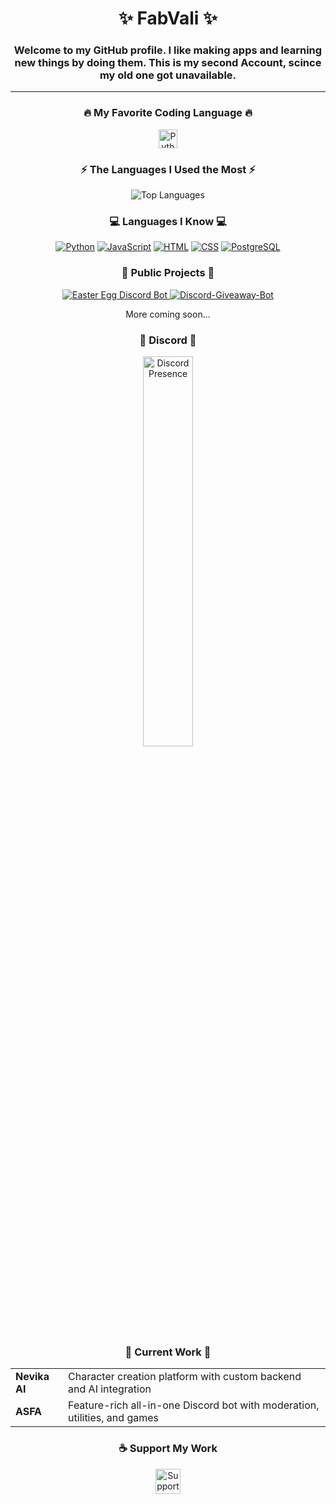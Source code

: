 <p align="center">
<h1 align="center">✨ FabVali ✨</h1>
<h3 align="center" color=gray>Welcome to my GitHub profile. I like making apps and learning new things by doing them. This is my second Account, scince my old one got unavailable.</h3>

-------

<h3 align="center">🔥 My Favorite Coding Language 🔥</h3>
<div align="center">
  <a href="https://www.python.org/">
    <img src="https://img.shields.io/badge/I like-Python-3776AB?style=flat&logo=python&logoColor=FFD43B" alt="Python Badge" height="30">
  </a>
</div>

<h3 align="center">⚡ The Languages I Used the Most ⚡</h3>
<div align="center">
  <img src="https://github-readme-stats.vercel.app/api/top-langs/?username=fabvali08&layout=compact&theme=github_dark" alt="Top Languages">
</div>

<h3 align="center">💻 Languages I Know 💻</h3>
<div align="center">
  <a href="https://www.python.org/" title="Python"><img src="https://skillicons.dev/icons?i=python" alt="Python"></a>
  <a href="https://developer.mozilla.org/en-US/docs/Web/JavaScript/" title="JavaScript"><img src="https://skillicons.dev/icons?i=javascript" alt="JavaScript"></a>
  <a href="https://developer.mozilla.org/en-US/docs/Web/HTML" title="HTML5"><img src="https://skillicons.dev/icons?i=html" alt="HTML"></a>
  <a href="https://developer.mozilla.org/en-US/docs/Web/CSS" title="CSS"><img src="https://skillicons.dev/icons?i=css" alt="CSS"></a>
  <a href="https://www.postgresql.org/" title="PostgreSQL"><img src="https://skillicons.dev/icons?i=postgresql" alt="PostgreSQL"></a>
</div>

<h3 align="center">🚀 Public Projects 🚀</h3>
<div align="center">
  <a href="https://github.com/fabvali08/easter-egg-discord-bot">
    <img src="https://github-readme-stats.vercel.app/api/pin/?username=fabvali08&repo=easter-egg-discord-bot&theme=github_dark" alt="Easter Egg Discord Bot">
  </a>
  <a href="https://github.com/FabVali08/discord_giveaway_forum">
    <img src="https://github-readme-stats.vercel.app/api/pin/?username=fabvali08&repo=discord_giveaway_forum&theme=github_dark" alt="Discord-Giveaway-Bot">
  </a>
  <p>More coming soon...</p>
</div>

<h3 align="center">🔗 Discord 🔗</h3>
<div align="center" style="width: 100%; max-width: 800px;">
  <a href="https://discord.com/users/660165548415516672">
    <img src="https://lanyard.cnrad.dev/api/660165548415516672?showDisplayName=true&theme=dark&width=800" 
         alt="Discord Presence" 
         style="width: 40%; height: auto;">
  </a>
</div>

<h3 align="center">🚧 Current Work 🚧</h3>
<div align="center" style="max-width: 800px; margin: 0 auto;">
  <table>
    <tr>
      <td><strong>Nevika AI</strong></td>
      <td>Character creation platform with custom backend and AI integration</td>
    </tr>
    <tr>
      <td><strong>ASFA</strong></td>
      <td>Feature-rich all-in-one Discord bot with moderation, utilities, and games</td>
    </tr>
  </table>
</div>

<h3 align="center">☕ Support My Work</h3>
<div align="center">
  <a href="https://ko-fi.com/asfabot">
    <img src="https://img.shields.io/badge/Ko--fi-Support%20Me%20%E2%98%95%EF%B8%8F-FF5E5B?style=for-the-badge&logo=ko-fi&logoColor=white" alt="Support me on Ko-fi" height="40">
  </a>
</div>

<!--
**FabVali08/fabvali08** is a ✨ _special_ ✨ repository because its `README.md` (this file) appears on your GitHub profile.

Here are some ideas to get you started:

- 🔭 I’m currently working on ...
- 🌱 I’m currently learning ...
- 👯 I’m looking to collaborate on ...
- 🤔 I’m looking for help with ...
- 💬 Ask me about ...
- 📫 How to reach me: ...
- 😄 Pronouns: ...
- ⚡ Fun fact: ...
-->

